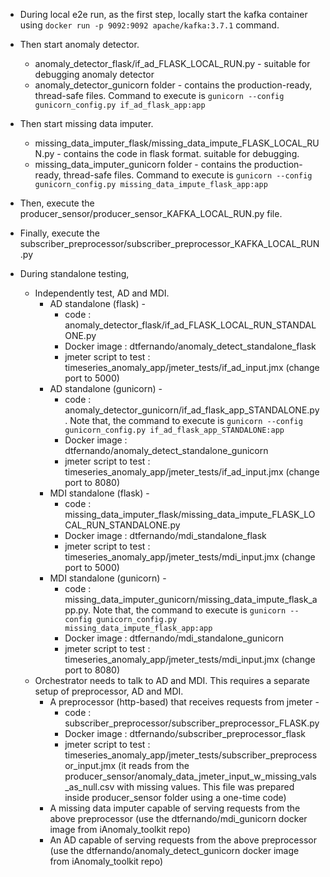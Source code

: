 * During local e2e run, as the first step, locally start the kafka container using `docker run -p 9092:9092 apache/kafka:3.7.1` command.
* Then start anomaly detector.
  * anomaly_detector_flask/if_ad_FLASK_LOCAL_RUN.py - suitable for debugging anomaly detector
  * anomaly_detector_gunicorn folder - contains the production-ready, thread-safe files. Command to execute is `gunicorn --config gunicorn_config.py if_ad_flask_app:app`
* Then start missing data imputer.
  * missing_data_imputer_flask/missing_data_impute_FLASK_LOCAL_RUN.py - contains the code in flask format. suitable for debugging.
  * missing_data_imputer_gunicorn folder - contains the production-ready, thread-safe files. Command to execute is `gunicorn --config gunicorn_config.py missing_data_impute_flask_app:app`
* Then, execute the producer_sensor/producer_sensor_KAFKA_LOCAL_RUN.py file.
* Finally, execute the subscriber_preprocessor/subscriber_preprocessor_KAFKA_LOCAL_RUN.py

* During standalone testing,
  * Independently test, AD and MDI.
    * AD standalone (flask) - 
      * code : anomaly_detector_flask/if_ad_FLASK_LOCAL_RUN_STANDALONE.py
      * Docker image : dtfernando/anomaly_detect_standalone_flask
      * jmeter script to test : timeseries_anomaly_app/jmeter_tests/if_ad_input.jmx (change port to 5000)
    * AD standalone (gunicorn) - 
      * code : anomaly_detector_gunicorn/if_ad_flask_app_STANDALONE.py. Note that, the command to execute is `gunicorn --config gunicorn_config.py if_ad_flask_app_STANDALONE:app`
      * Docker image : dtfernando/anomaly_detect_standalone_gunicorn
      * jmeter script to test : timeseries_anomaly_app/jmeter_tests/if_ad_input.jmx (change port to 8080)
    * MDI standalone (flask) -
      * code : missing_data_imputer_flask/missing_data_impute_FLASK_LOCAL_RUN_STANDALONE.py
      * Docker image : dtfernando/mdi_standalone_flask
      * jmeter script to test : timeseries_anomaly_app/jmeter_tests/mdi_input.jmx (change port to 5000)
    * MDI standalone (gunicorn) - 
      * code : missing_data_imputer_gunicorn/missing_data_impute_flask_app.py. Note that, the command to execute is `gunicorn --config gunicorn_config.py missing_data_impute_flask_app:app`
      * Docker image : dtfernando/mdi_standalone_gunicorn
      * jmeter script to test : timeseries_anomaly_app/jmeter_tests/mdi_input.jmx (change port to 8080)
  * Orchestrator needs to talk to AD and MDI. This requires a separate setup of preprocessor, AD and MDI.
    * A preprocessor (http-based) that receives requests from jmeter -
      * code : subscriber_preprocessor/subscriber_preprocessor_FLASK.py
      * Docker image : dtfernando/subscriber_preprocessor_flask
      * jmeter script to test : timeseries_anomaly_app/jmeter_tests/subscriber_preprocessor_input.jmx (it reads from the producer_sensor/anomaly_data_jmeter_input_w_missing_vals_as_null.csv with missing values. This file was prepared inside producer_sensor folder using a one-time code)
    * A missing data imputer capable of serving requests from the above preprocessor (use the dtfernando/mdi_gunicorn docker image from iAnomaly_toolkit repo)
    * An AD capable of serving requests from the above preprocessor (use the dtfernando/anomaly_detect_gunicorn docker image from iAnomaly_toolkit repo)
